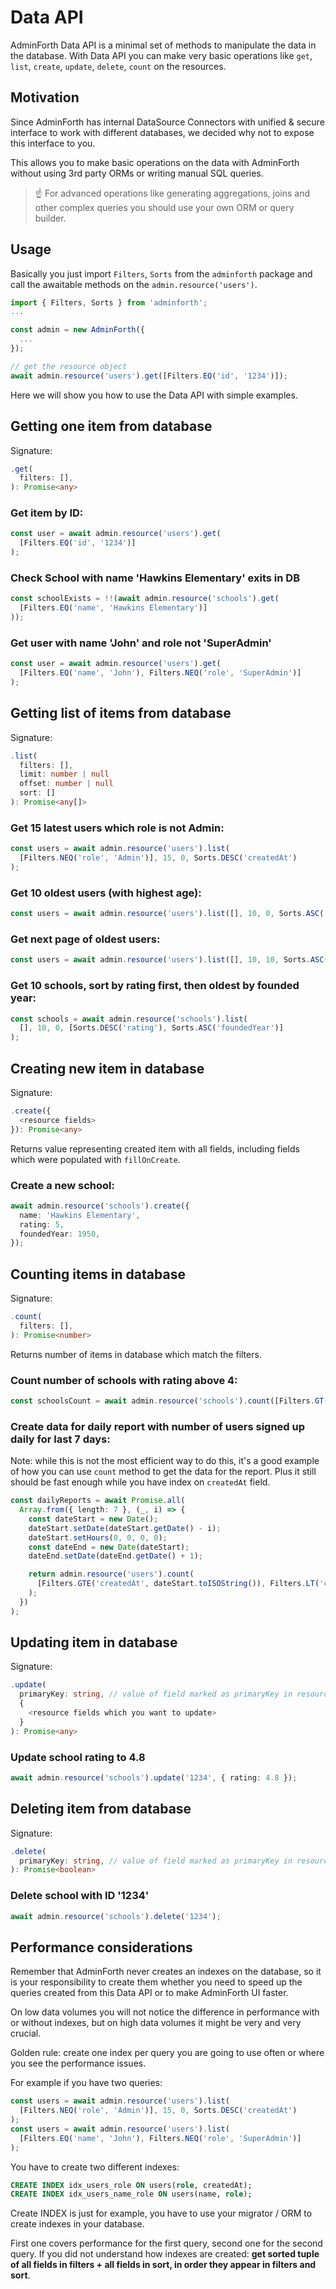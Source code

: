 # Data API

AdminForth Data API is a minimal set of methods to manipulate the data in the database. 
With Data API you can make very basic operations like `get`, `list`, `create`, `update`, `delete`, `count` on the resources.

## Motivation

Since AdminForth has internal DataSource Connectors with unified & secure interface to work with different databases, we decided
why not to expose this interface to you. 

This allows you to make basic operations on the data with AdminForth without using 3rd party ORMs or writing manual SQL queries.

> ☝️ For advanced operations like generating aggregations, joins and other complex queries you should use your own ORM or query builder.

## Usage

Basically you just import `Filters`, `Sorts` from the `adminforth` package and call the awaitable methods on the `admin.resource('users')`.

```ts
import { Filters, Sorts } from 'adminforth';
...

const admin = new AdminForth({
  ...
});

// get the resource object
await admin.resource('users').get([Filters.EQ('id', '1234')]);
```

Here we will show you how to use the Data API with simple examples.

## Getting one item from database


Signature:

```ts
.get(
  filters: [],
): Promise<any>
```

### Get item by ID:

```ts
const user = await admin.resource('users').get(
  [Filters.EQ('id', '1234')]
);
```

### Check School with name 'Hawkins Elementary' exits in DB

```ts
const schoolExists = !!(await admin.resource('schools').get(
  [Filters.EQ('name', 'Hawkins Elementary')]
));
```


### Get user with name 'John' and role not 'SuperAdmin'

```ts
const user = await admin.resource('users').get(
  [Filters.EQ('name', 'John'), Filters.NEQ('role', 'SuperAdmin')]
);
```

## Getting list of items from database


Signature:

```ts
.list(
  filters: [],
  limit: number | null
  offset: number | null
  sort: []
): Promise<any[]>
```

### Get 15 latest users which role is not Admin:

```ts
const users = await admin.resource('users').list(
  [Filters.NEQ('role', 'Admin')], 15, 0, Sorts.DESC('createdAt')
);
```

### Get 10 oldest users (with highest age):

```ts
const users = await admin.resource('users').list([], 10, 0, Sorts.ASC('age'));
```

### Get next page of oldest users:

```ts
const users = await admin.resource('users').list([], 10, 10, Sorts.ASC('age'));
```

### Get 10 schools, sort by rating first, then oldest by founded year:

```ts
const schools = await admin.resource('schools').list(
  [], 10, 0, [Sorts.DESC('rating'), Sorts.ASC('foundedYear')]
);
```

## Creating new item in database

Signature:

```ts
.create({
  <resource fields>
}): Promise<any>
```

Returns value representing created item with all fields, including fields which were populated with `fillOnCreate`.

### Create a new school:

```ts
await admin.resource('schools').create({
  name: 'Hawkins Elementary',
  rating: 5,
  foundedYear: 1950,
});
```

## Counting items in database

Signature:

```ts
.count(
  filters: [],
): Promise<number>
```

Returns number of items in database which match the filters.

### Count number of schools with rating above 4:

```ts
const schoolsCount = await admin.resource('schools').count([Filters.GT('rating', 4)]);
```

### Create data for daily report with number of users signed up daily for last 7 days:

Note: while this is not the most efficient way to do this, it's a good example of how you can use `count` method to get the data for the report.
Plus it still should be fast enough while you have index on `createdAt` field.

```ts
const dailyReports = await Promise.all(
  Array.from({ length: 7 }, (_, i) => {
    const dateStart = new Date();
    dateStart.setDate(dateStart.getDate() - i);
    dateStart.setHours(0, 0, 0, 0);
    const dateEnd = new Date(dateStart);
    dateEnd.setDate(dateEnd.getDate() + 1);

    return admin.resource('users').count(
      [Filters.GTE('createdAt', dateStart.toISOString()), Filters.LT('createdAt', dateEnd.toISOString())]
    );
  })
);
```

## Updating item in database

Signature:

```ts
.update(
  primaryKey: string, // value of field marked as primaryKey in resource configuration
  {
    <resource fields which you want to update>
  }
): Promise<any>
```

### Update school rating to 4.8

```ts
await admin.resource('schools').update('1234', { rating: 4.8 });
```

## Deleting item from database

Signature:

```ts
.delete(
  primaryKey: string, // value of field marked as primaryKey in resource configuration
): Promise<boolean>
```

### Delete school with ID '1234'

```ts
await admin.resource('schools').delete('1234');
```


## Performance considerations

Remember that AdminForth never creates an indexes on the database, so it is your responsibility to create them whether you need to speed up
the queries created from this Data API or to make AdminForth UI faster.

On low data volumes you will not notice the difference in performance with or without indexes, but on high data volumes it might be very and  very crucial.

Golden rule: create one index per query you are going to use often or where you see the performance issues.

For example if you have two queries:

```ts
const users = await admin.resource('users').list(
  [Filters.NEQ('role', 'Admin')], 15, 0, Sorts.DESC('createdAt')
);
const users = await admin.resource('users').list(
  [Filters.EQ('name', 'John'), Filters.NEQ('role', 'SuperAdmin')]
);
```
You have to create two different indexes:

```sql
CREATE INDEX idx_users_role ON users(role, createdAt);
CREATE INDEX idx_users_name_role ON users(name, role);
```

Create INDEX is just for example, you have to use your migrator / ORM to create indexes in your database.

First one covers performance for the first query, second one for the second query. 
If you did not understand how indexes are created: **get sorted tuple of all fields in filters + all fields in sort,
in order they appear in filters and sort**.